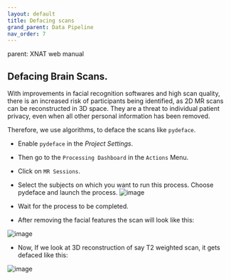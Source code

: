 ```yaml
---
layout: default
title: Defacing scans
grand_parent: Data Pipeline
nav_order: 7
---
```


parent: XNAT web manual
## Defacing Brain Scans.
With improvements in facial recognition softwares and high scan quality, there is an increased risk of participants being identified, as 2D MR scans can be reconstructed in 3D space. They are a threat to individual patient privacy, even when all other personal information has been removed.

Therefore, we use algorithms, to deface the scans like ``pydeface``. 
- Enable ``pydeface`` in the _Project Settings_.
- Then go to the ``Processing Dashboard`` in the ``Actions`` Menu.
- Click on ``MR Sessions``.
- Select the subjects on which you want to run this process. Choose pydeface and launch the process.
![image](https://user-images.githubusercontent.com/40626584/200383199-065f14c9-3059-4a34-9693-b90f07ab14db.png)
- Wait for the process to be completed.

- After removing the facial features the scan will look like this:

![image](https://user-images.githubusercontent.com/40626584/214870007-1e4a4ac7-b92b-45a7-98c8-4757a5063bd6.png)


- Now, If we look at 3D reconstruction of say T2 weighted scan, it gets defaced like this:

![image](https://user-images.githubusercontent.com/40626584/200383678-01395bd9-c276-4a91-8349-57649767313a.png)


